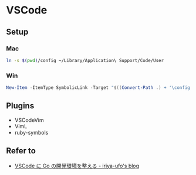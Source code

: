 # VSCode

## Setup

### Mac

```bash
ln -s $(pwd)/config ~/Library/Application\ Support/Code/User
```

### Win

```powershell
New-Item -ItemType SymbolicLink -Target "$((Convert-Path .) + '\config')" -Path $($env:APPDATA + "\Code\User")
```

## Plugins

- VSCodeVim
- VimL
- ruby-symbols

## Refer to

- [VSCode に Go の開発環境を整える - iriya-ufo's blog](https://iriya-ufo.net/blog/2019/12/08/go-env-in-vscode/)
